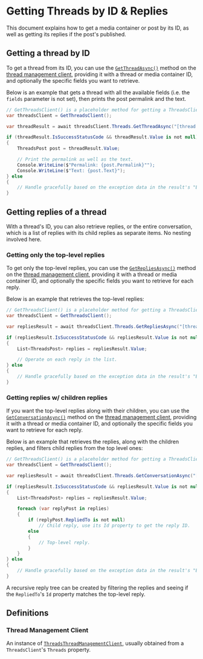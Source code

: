 # Getting Threads by ID & Replies

This document explains how to get a media container or post by its ID, as well as getting its replies if the post's published.

## Getting a thread by ID

To get a thread from its ID, you can use the [`GetThreadAsync()`](/api-reference/ThreadSharp/Internal/ThreadsThreadManagementClient#methods) method on the [thread management client](#thread-management-client), providing it with a thread or media container ID, and optionally the specific fields you want to retrieve.

Below is an example that gets a thread with all the available fields (i.e. the `fields` parameter is not set), then prints the post permalink and the text.

```c#
// GetThreadsClient() is a placeholder method for getting a ThreadsClient.
var threadsClient = GetThreadsClient();

var threadResult = await threadsClient.Threads.GetThreadAsync("[thread ID]");

if (threadResult.IsSuccessStatusCode && threadResult.Value is not null)
{
    ThreadsPost post = threadResult.Value;

    // Print the permalink as well as the text.
    Console.WriteLine($"Permalink: {post.Permalink}"");
    Console.WriteLine($"Text: {post.Text}");
} else
{
    // Handle gracefully based on the exception data in the result's "Error" property & the Value if exists.
}
```

## Getting replies of a thread

With a thread's ID, you can also retrieve replies, or the entire conversation, which is a list of replies with its child replies as separate items. No nesting involved here.

### Getting only the top-level replies

To get only the top-level replies, you can use the [`GetRepliesAsync()`](/api-reference/ThreadSharp/Internal/ThreadsThreadManagementClient#methods) method on the [thread management client](#thread-management-client), providing it with a thread or media container ID, and optionally the specific fields you want to retrieve  for each reply.

Below is an example that retrieves the top-level replies:

```c#
// GetThreadsClient() is a placeholder method for getting a ThreadsClient.
var threadsClient = GetThreadsClient();

var repliesResult = await threadsClient.Threads.GetRepliesAsync("[thread ID]");

if (repliesResult.IsSuccessStatusCode && repliesResult.Value is not null)
{
    List<ThreadsPost> replies = repliesResult.Value;

    // Operate on each reply in the list.
} else
{
    // Handle gracefully based on the exception data in the result's "Error" property & the Value if exists.
}
```

### Getting replies w/ children replies

If you want the top-level replies along with their children, you can use the [`GetConversationAsync()`](/api-reference/ThreadSharp/Internal/ThreadsThreadManagementClient#methods) method on the [thread management client](#thread-management-client), providing it with a thread or media container ID, and optionally the specific fields you want to retrieve for each reply.

Below is an example that retrieves the replies, along with the children replies, and filters child replies from the top level ones:

```c#
// GetThreadsClient() is a placeholder method for getting a ThreadsClient.
var threadsClient = GetThreadsClient();

var repliesResult = await threadsClient.Threads.GetConversationAsync("[thread ID]");

if (repliesResult.IsSuccessStatusCode && repliesResult.Value is not null)
{
    List<ThreadsPost> replies = repliesResult.Value;

    foreach (var replyPost in replies)
    {
        if (replyPost.RepliedTo is not null)
            // Child reply, use its Id property to get the reply ID.
        else
        {
            // Top-level reply.
        }
    }
} else
{
    // Handle gracefully based on the exception data in the result's "Error" property & the Value if exists.
}
```

A recursive reply tree can be created by filtering the replies and seeing if the `RepliedTo`'s `Id` property matches the top-level reply.

## Definitions

### Thread Management Client

An instance of [`ThreadsThreadManagementClient`](/api-reference/ThreadSharp/Internal/ThreadsThreadManagementClient), usually obtained from a `ThreadsClient`'s `Threads` property.